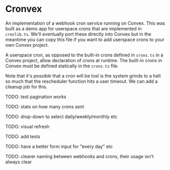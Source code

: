 # Cronvex

An implementation of a webhook cron service running on Convex. This was built as
a demo app for userspace crons that are implemented in `cronlib.ts`. We'll
eventually port these directly into Convex but in the meantime you can copy this
file if you want to add userspace crons to your own Convex project.

A userspace cron, as opposed to the built-in crons defined in `crons.ts` in a
Convex project, allow declaration of crons at runtime. The built-in cronx in
Convex must be defined statically in the `crons.ts` file.

Note that it's _possible_ that a cron will be lost is the system grinds to a
halt so much that the rescheduler function hits a user timeout. We can add a
cleanup job for this.

TODO: test pagination works

TODO: stats on how many crons sent

TODO: drop-down to select daily/weekly/monthly etc

TODO: visual refresh

TODO: add tests

TODO: have a better form input for "every day" etc

TODO: clearer naming between webhooks and crons, their usage isn't always clear
